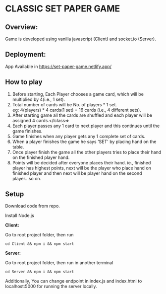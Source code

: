 # CLASSIC SET PAPER GAME

## Overview:

Game is developed using vanilla javascript (Client) and socket.io (Server).

## Deployment:

App Available in https://set-paper-game.netlify.app/

## How to play

1. Before starting, Each Player chooses a game card, which will be multiplied by 4(i.e., 1 set).</li>
2. Total number of cards will be No. of players * 1 set.<br/>
   eg: 4(players) * 4 cards(1 set) = 16 cards (i.e., 4 different sets).</li>
3. After starting game all the cards are shuffled and each player will be assigned 4 cards.</lclass=>
4. Each player passes any 1 card to next player and this continues until the game finishes.</li>
5. Game finishes when any player gets any 1 complete set of cards.</li>
6. When a player finishes the game he says 'SET' by placing hand on the table.</li>
7. Once player finish the game all the other players tries to place their hand on the finished player hand.</li>
8. Points will be decided after everyone places their hand. ie., finished player has highest points, next will be the player who place hand on finished player and then next will be player hand on the second player...so on.</li>

## Setup

Download code from repo.

Install Node.js

**Client:**

Go to root project folder, then run

    cd Client && npm i && npm start

**Server:**

Go to root project folder, then run in another terminal

    cd Server && npm i && npm start

Additionally, You can change endpoint in index.js and index.html to localhost:5000 for running the server locally.
